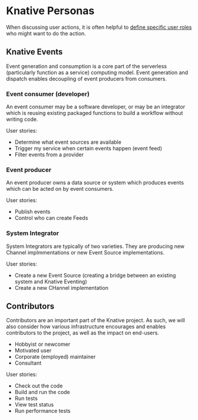 # Knative Personas

When discussing user actions, it is often helpful to
[define specific user roles](<https://en.wikipedia.org/wiki/Persona_(user_experience)>)
who might want to do the action.

## Knative Events

Event generation and consumption is a core part of the serverless (particularly
function as a service) computing model. Event generation and dispatch enables
decoupling of event producers from consumers.

### Event consumer (developer)

An event consumer may be a software developer, or may be an integrator which is
reusing existing packaged functions to build a workflow without writing code.

User stories:

- Determine what event sources are available
- Trigger my service when certain events happen (event feed)
- Filter events from a provider

### Event producer

An event producer owns a data source or system which produces events which can
be acted on by event consumers.

User stories:

- Publish events
- Control who can create Feeds

### System Integrator

System Integrators are typically of two varieties. They are producing new
Channel implmmentations or new Event Source implementations.

User stories:

- Create a new Event Source (creating a bridge between an existing system and
  Knative Eventing)
- Create a new CHannel implementation

## Contributors

Contributors are an important part of the Knative project. As such, we will also
consider how various infrastructure encourages and enables contributors to the
project, as well as the impact on end-users.

- Hobbyist or newcomer
- Motivated user
- Corporate (employed) maintainer
- Consultant

User stories:

- Check out the code
- Build and run the code
- Run tests
- View test status
- Run performance tests
